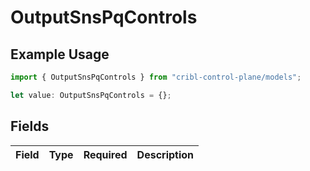 # OutputSnsPqControls

## Example Usage

```typescript
import { OutputSnsPqControls } from "cribl-control-plane/models";

let value: OutputSnsPqControls = {};
```

## Fields

| Field       | Type        | Required    | Description |
| ----------- | ----------- | ----------- | ----------- |